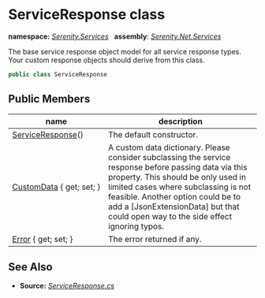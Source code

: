 # ServiceResponse class
**namespace:** *[Serenity.Services](../README.md#serenity.services-namespace)*   **assembly**: *[Serenity.Net.Services](../README.md)*

The base service response object model for all service response types. Your custom response objects should derive from this class.

```csharp
public class ServiceResponse
```

## Public Members

| name | description |
| --- | --- |
| [ServiceResponse](ServiceResponse/ServiceResponse.md)() | The default constructor. |
| [CustomData](ServiceResponse/CustomData.md) { get; set; } | A custom data dictionary. Please consider subclassing the service response before passing data via this property. This should be only used in limited cases where subclassing is not feasible. Another option could be to add a [JsonExtensionData] but that could open way to the side effect ignoring typos. |
| [Error](ServiceResponse/Error.md) { get; set; } | The error returned if any. |

## See Also

* **Source:** *[ServiceResponse.cs](https://github.com/serenity-is/Serenity/blob/master/src/Serenity.Net.Services/Models/ServiceResponse.cs)*